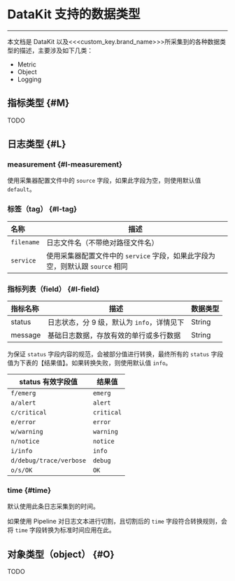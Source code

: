 <!-- This file required to translate to EN. -->
# DataKit 支持的数据类型
---

本文档是 DataKit 以及<<<custom_key.brand_name>>>所采集到的各种数据类型的描述，主要涉及如下几类：

- Metric
- Object
- Logging

## 指标类型 {#M}

TODO

## 日志类型 {#L}

### measurement {#l-measurement}

使用采集器配置文件中的 `source` 字段，如果此字段为空，则使用默认值 `default`。

### 标签（tag） {#l-tag}

| 名称       | 描述                                                                          |
| :--------- | ----------------------------------------------------------------------------- |
| `filename` | 日志文件名（不带绝对路径文件名）                                              |
| `service`  | 使用采集器配置文件中的 `service` 字段，如果此字段为空，则默认跟 `source` 相同 |

### 指标列表（field） {#l-field}

| 指标名称 | 描述                                       | 数据类型 |
| :------- | ------------------------------------------ | -------- |
| status   | 日志状态，分 9 级，默认为 `info`，详情见下 | String   |
| message  | 基础日志数据，存放有效的单行或多行数据     | String   |

为保证 `status` 字段内容的规范，会被部分值进行转换，最终所有的 `status` 字段值为下表的【结果值】。如果转换失败，则使用默认值 `info`。

| status 有效字段值       | 结果值     |
| ----------------------- | ---------- |
| `f/emerg`               | `emerg`    |
| `a/alert`               | `alert`    |
| `c/critical`            | `critical` |
| `e/error`               | `error`    |
| `w/warning`             | `warning`  |
| `n/notice`              | `notice`   |
| `i/info`                | `info`     |
| `d/debug/trace/verbose` | `debug`    |
| `o/s/OK`                | `OK`       |

### time {#time}

默认使用此条日志采集到的时间。

如果使用 Pipeline 对日志文本进行切割，且切割后的 `time` 字段符合转换规则，会将 `time` 字段转换为标准时间应用在此。

## 对象类型（object） {#O}

TODO
